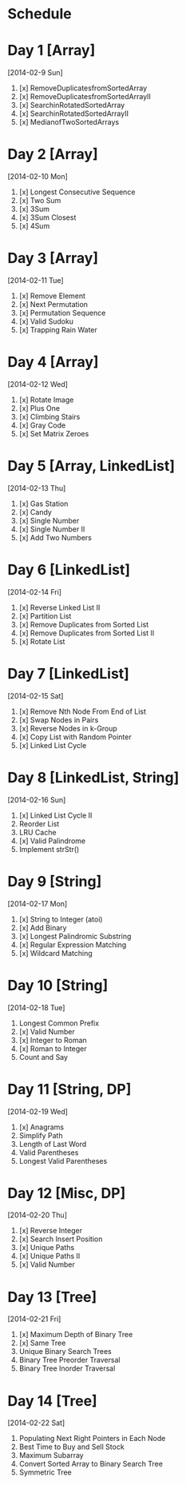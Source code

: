 Schedule
========

Day 1 [Array]
=============
[2014-02-9 Sun]
  1. [x] RemoveDuplicatesfromSortedArray
  2. [x] RemoveDuplicatesfromSortedArrayII 
  3. [x] SearchinRotatedSortedArray
  4. [x] SearchinRotatedSortedArrayII
  5. [x] MedianofTwoSortedArrays


Day 2 [Array]
=============
[2014-02-10 Mon]
  1. [x] Longest Consecutive Sequence
  2. [x] Two Sum
  3. [x] 3Sum
  4. [x] 3Sum Closest
  5. [x] 4Sum


Day 3 [Array]
=============
[2014-02-11 Tue]
  1. [x] Remove Element
  2. [x] Next Permutation
  3. [x] Permutation Sequence
  4. [x] Valid Sudoku
  5. [x] Trapping Rain Water


Day 4 [Array]
=============
[2014-02-12 Wed]
  1. [x] Rotate Image
  2. [x] Plus One
  3. [x] Climbing Stairs 
  4. [x] Gray Code
  5. [x] Set Matrix Zeroes

Day 5 [Array, LinkedList]
=======================
[2014-02-13 Thu]
  1. [x] Gas Station
  2. [x] Candy
  3. [x] Single Number 
  4. [x] Single Number II
  5. [x] Add Two Numbers

Day 6 [LinkedList]
==================
[2014-02-14 Fri]
  1. [x] Reverse Linked List II
  2. [x] Partition List
  3. [x] Remove Duplicates from Sorted List
  4. [x] Remove Duplicates from Sorted List II
  5. [x] Rotate List

Day 7 [LinkedList]
==================
[2014-02-15 Sat]
  1. [x] Remove Nth Node From End of List
  2. [x] Swap Nodes in Pairs
  3. [x] Reverse Nodes in k-Group
  4. [x] Copy List with Random Pointer
  5. [x] Linked List Cycle

Day 8 [LinkedList, String]
==========================
[2014-02-16 Sun]
  1. [x] Linked List Cycle II
  2. Reorder List
  3. LRU Cache
  4. [x] Valid Palindrome
  5. Implement strStr()


Day 9 [String]
==============
[2014-02-17 Mon]
  1. [x] String to Integer (atoi)
  2. [x] Add Binary
  3. [x] Longest Palindromic Substring
  4. [x] Regular Expression Matching
  5. [x] Wildcard Matching

Day 10 [String]
===============
[2014-02-18 Tue]
  1. Longest Common Prefix
  2. [x] Valid Number
  3. [x] Integer to Roman
  4. [x] Roman to Integer
  5. Count and Say

Day 11 [String, DP]
===================
[2014-02-19 Wed]
  1. [x] Anagrams
  2. Simplify Path
  3. Length of Last Word
  4. Valid Parentheses
  5. Longest Valid Parentheses

Day 12 [Misc, DP]
=================
[2014-02-20 Thu]
  1. [x] Reverse Integer
  2. [x] Search Insert Position
  3. [x] Unique Paths
  4. [x] Unique Paths II
  5. [x] Valid Number

Day 13 [Tree]
=============
[2014-02-21 Fri]
  1. [x] Maximum Depth of Binary Tree
  2. [x] Same Tree
  3. Unique Binary Search Trees
  4. Binary Tree Preorder Traversal
  5. Binary Tree Inorder Traversal

Day 14 [Tree]
=============
[2014-02-22 Sat]
  1. Populating Next Right Pointers in Each Node
  2. Best Time to Buy and Sell Stock
  3. Maximum Subarray
  4. Convert Sorted Array to Binary Search Tree
  5. Symmetric Tree
